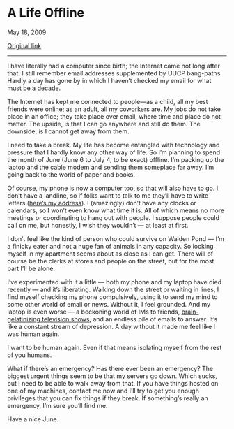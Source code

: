 A Life Offline
==============

May 18, 2009

[Original link](http://www.aaronsw.com/weblog/offline)

* * * * *

I have literally had a computer since birth; the Internet came not long
after that: I still remember email addresses supplemented by UUCP
bang-paths. Hardly a day has gone by in which I haven’t checked my email
for what must be a decade.

The Internet has kept me connected to people—as a child, all my best
friends were online; as an adult, all my coworkers are. My jobs do not
take place in an office; they take place over email, where time and
place do not matter. The upside, is that I can go anywhere and still do
them. The downside, is I cannot get away from them.

I need to take a break. My life has become entangled with technology and
pressure that I hardly know any other way of life. So I’m planning to
spend the month of June (June 6 to July 4, to be exact) offline. I’m
packing up the laptop and the cable modem and sending them someplace far
away. I’m going back to the world of paper and books.

Of course, my phone is now a computer too, so that will also have to go.
I don’t have a landline, so if folks want to talk to me they’ll have to
write letters ([here’s my address](http://www.aaronsw.com/contact)). I
(amazingly) don’t have any clocks or calendars, so I won’t even know
what time it is. All of which means no more meetings or coordinating to
hang out with people. I suppose people could call on me, but honestly, I
wish they wouldn’t — at least at first.

I don’t feel like the kind of person who could survive on Walden Pond —
I’m a finicky eater and not a huge fan of animals in any capacity. So
locking myself in my apartment seems about as close as I can get. There
will of course be the clerks at stores and people on the street, but for
the most part I’ll be alone.

I’ve experimented with it a little — both my phone and my laptop have
died recently — and it’s liberating. Walking down the street or waiting
in lines, I find myself checking my phone compulsively, using it to send
my mind to some other world of email or news. Without it, I feel
grounded. And my laptop is even worse — a beckoning world of IMs to
friends, [brain-gelatinizing television
shows](http://www.hulu.com/watch/58538/), and an endless pile of emails
to answer. It’s like a constant stream of depression. A day without it
made me feel like I was human again.

I want to be human again. Even if that means isolating myself from the
rest of you humans.

What if there’s an emergency? Has there ever been an emergency? The
biggest urgent things seem to be that my servers go down. Which sucks,
but I need to be able to walk away from that. If you have things hosted
on one of my machines, contact me now and I’ll try to get you enough
privileges that you can fix things if they break. If something’s really
an emergency, I’m sure you’ll find me.

Have a nice June.
